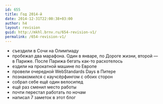 ```yaml
---
id: 655
title: Год 2014-й
date: 2014-12-31T22:00:38+03:00
author: h4
layout: revision
guid: http://mkhl.brnv.ru/654-revision-v1/
permalink: /654-revision-v1/
---
```

  * съездили в Сочи на Олимпиаду
  * пробежал два марафона. Один в январе, по Дороге жизни, второй — в Париже. После Парижа бегать как-то расхотелось
  * ездили на прокатной машине по Европе
  * провели очередной WebStandards Days в Питере
  * познакомился с каучсёрфингом с обоих сторон
  * собрал себе ещё один велосипед
  * ещё раз сменил место работы
  * почти перестал работать по ночам
  * написал 7 заметок в этот блог